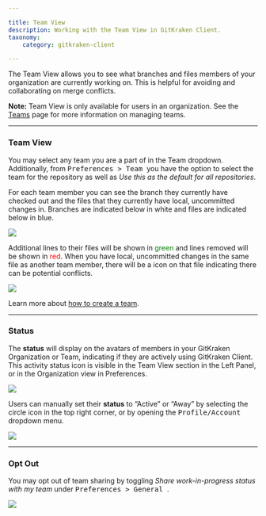 ```yaml
---

title: Team View
description: Working with the Team View in GitKraken Client.
taxonomy:
    category: gitkraken-client

---
```


The <i class="fas fa-users"></i> Team View allows you to see what branches and files members of your organization are currently working on. This is helpful for avoiding and collaborating on merge conflicts.

<div class="callout callout--basic">
    <p><strong>Note:</strong> Team View is only available for users in an organization. See the <a href="/start-here/teams/">Teams</a> page for more information on managing teams.</p>
</div>

***

### Team View

You may select any team you are a part of in the Team dropdown. Additionally, from <kbd> Preferences > Team </kbd> you have the option to select the team for the repository as well as _Use this as the default for all repositories_.

For each team member you can see the branch they currently have checked out and the files that they currently have local, uncommitted changes in. Branches are indicated below in white and files are indicated below in blue.

<img src="/wp-content/uploads/branch-and-file.png" srcset="/wp-content/uploads/branch-and-file.png" class="img-bordered img-responsive center">

Additional lines to their files will be shown in <span style="color: green;">green</span> and lines removed will be shown in <span style="color: red;">red</span>. When you have local, uncommitted changes in the same file as another team member, there will be a <i class="fas fa-exclamation-triangle" style="color:orange"></i> icon on that file indicating there can be potential conflicts.

<img src="/wp-content/uploads/file-changes.png" srcset="/wp-content/uploads/file-changes.png" class="img-bordered img-responsive center">

Learn more about [how to create a team](/start-here/teams/).

***

### Status

The  <i class="fas fa-circle" style="color:green"></i> **status**  will display on the avatars of members in your GitKraken Organization or Team, indicating if they are actively using GitKraken Client. This activity status icon is visible in the Team View section in the Left Panel, or in the Organization view in Preferences.

<img src="/wp-content/uploads/status-in-teams.png" class="img-bordered img-responsive center">

Users can manually set their **status** to “Active” or “Away” by selecting the circle icon in the top right corner, or by opening the <kbd>Profile/Account</kbd> dropdown menu.

<img src="/wp-content/uploads/status-by-profile.png" srcset="/wp-content/uploads/status-by-profile@2x.png" class="img-bordered img-responsive center">




***

### Opt Out

You may opt out of team sharing by toggling _Share work-in-progress status with my team_ under <kbd> Preferences > General </kbd>.

<img src="/wp-content/uploads/team-setting.png" srcset="/wp-content/uploads/team-setting@2x.png" class="img-bordered img-responsive center">